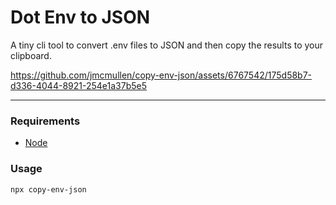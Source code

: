 # Dot Env to JSON

A tiny cli tool to convert .env files to JSON and then copy the results to your clipboard.

https://github.com/jmcmullen/copy-env-json/assets/6767542/175d58b7-d336-4044-8921-254e1a37b5e5

---

### Requirements

- [Node](https://nodejs.org/en/download)

### Usage

```bash
npx copy-env-json
```
